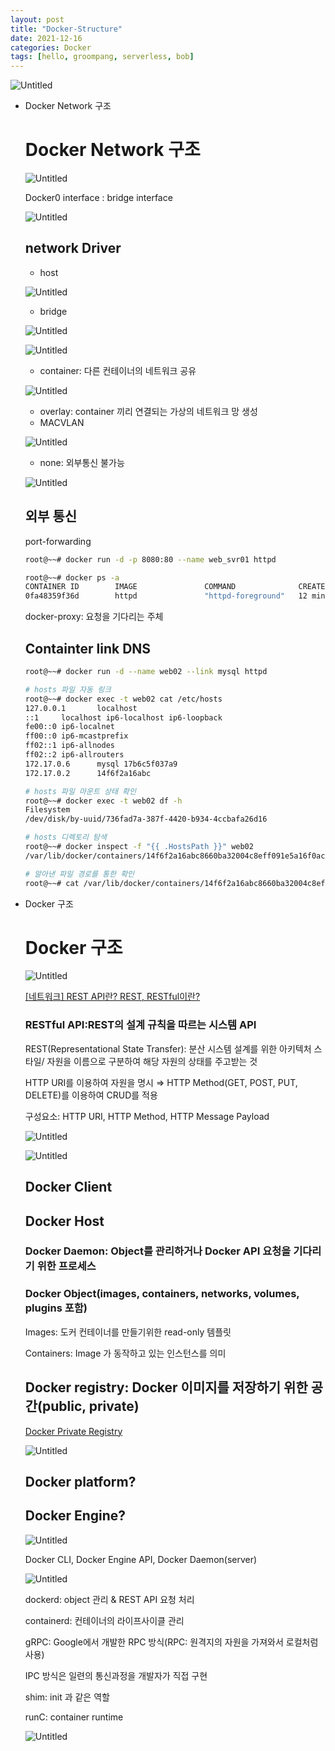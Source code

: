 ```yaml
---
layout: post
title: "Docker-Structure"
date: 2021-12-16
categories: Docker
tags: [hello, groompang, serverless, bob]
---
```


![Untitled](https://www.notion.so/image/https%3A%2F%2Fs3-us-west-2.amazonaws.com%2Fsecure.notion-static.com%2F75791858-addb-4153-9f15-b8496675dacc%2FUntitled.png?table=block&id=c36c0488-2f2f-4797-8503-a2aea75f3086&spaceId=ae7a77d7-affd-4cb7-ade5-4e864d03f9e7&width=1920&userId=320669f8-b576-40b2-82a4-2c596c3240e9&cache=v2)

- Docker Network 구조
    
    # Docker Network 구조
    
    ![Untitled](https://www.notion.so/image/https%3A%2F%2Fs3-us-west-2.amazonaws.com%2Fsecure.notion-static.com%2F99200835-440a-4a03-89ac-ec1fe9233c19%2FUntitled.png?table=block&id=9683d143-02c9-47c2-a1ab-838a5fabdf5c&spaceId=ae7a77d7-affd-4cb7-ade5-4e864d03f9e7&width=1920&userId=320669f8-b576-40b2-82a4-2c596c3240e9&cache=v2)
    
    Docker0 interface : bridge interface
    
    ![Untitled](https://www.notion.so/image/https%3A%2F%2Fs3-us-west-2.amazonaws.com%2Fsecure.notion-static.com%2F039a15ea-59a8-4ba5-969d-80b2278d28eb%2FUntitled.png?table=block&id=827d6345-a8be-4a35-98e8-fdaf3d31019c&spaceId=ae7a77d7-affd-4cb7-ade5-4e864d03f9e7&width=1920&userId=320669f8-b576-40b2-82a4-2c596c3240e9&cache=v2)
    
    ## network Driver
    
    - host
    
    ![Untitled](https://www.notion.so/image/https%3A%2F%2Fs3-us-west-2.amazonaws.com%2Fsecure.notion-static.com%2Fc6433539-16bf-47a0-81e8-f5ba003d0e50%2FUntitled.png?table=block&id=4fce0499-0646-42ed-97e5-97d8fe3d9f18&spaceId=ae7a77d7-affd-4cb7-ade5-4e864d03f9e7&width=1920&userId=320669f8-b576-40b2-82a4-2c596c3240e9&cache=v2)
    
    - bridge
    
    ![Untitled](https://www.notion.so/image/https%3A%2F%2Fs3-us-west-2.amazonaws.com%2Fsecure.notion-static.com%2F6d5b5956-e1bc-4ad8-89c2-a1694747a147%2FUntitled.png?table=block&id=2d101815-390b-43b0-90e5-363b3aa35e03&spaceId=ae7a77d7-affd-4cb7-ade5-4e864d03f9e7&width=1920&userId=320669f8-b576-40b2-82a4-2c596c3240e9&cache=v2)
    
    ![Untitled](https://www.notion.so/image/https%3A%2F%2Fs3-us-west-2.amazonaws.com%2Fsecure.notion-static.com%2Ff44ff258-c50f-442e-810a-660d01c9dc47%2FUntitled.png?table=block&id=6e5f3dbd-b004-4204-ae89-74426e77269e&spaceId=ae7a77d7-affd-4cb7-ade5-4e864d03f9e7&width=1920&userId=320669f8-b576-40b2-82a4-2c596c3240e9&cache=v2)
    
    - container: 다른 컨테이너의 네트워크 공유
    
    ![Untitled](https://www.notion.so/image/https%3A%2F%2Fs3-us-west-2.amazonaws.com%2Fsecure.notion-static.com%2F98073d3b-bf52-4585-828c-2d756c3fd48b%2FUntitled.png?table=block&id=913ddc41-ae7c-4c24-87cb-bb13b3cab960&spaceId=ae7a77d7-affd-4cb7-ade5-4e864d03f9e7&width=1920&userId=320669f8-b576-40b2-82a4-2c596c3240e9&cache=v2)
    
    - overlay: container 끼리 연결되는 가상의 네트워크 망 생성
    - MACVLAN
    
    ![Untitled](https://www.notion.so/image/https%3A%2F%2Fs3-us-west-2.amazonaws.com%2Fsecure.notion-static.com%2F62147f42-35c4-44b7-96f9-afc3e89d1f3a%2FUntitled.png?table=block&id=f0fac772-83e5-4de5-8666-3b347a68cf8e&spaceId=ae7a77d7-affd-4cb7-ade5-4e864d03f9e7&width=1920&userId=320669f8-b576-40b2-82a4-2c596c3240e9&cache=v2)
    
    - none: 외부통신 불가능
    
    ![Untitled](https://www.notion.so/image/https%3A%2F%2Fs3-us-west-2.amazonaws.com%2Fsecure.notion-static.com%2F2f801633-a326-4518-88dd-61d5bdc7e622%2FUntitled.png?table=block&id=cd61f289-63ae-4822-8ed3-3f45cc1b3a67&spaceId=ae7a77d7-affd-4cb7-ade5-4e864d03f9e7&width=1920&userId=320669f8-b576-40b2-82a4-2c596c3240e9&cache=v2)
    
    ## 외부 통신
    
    port-forwarding
    
    ```bash
    root@~~# docker run -d -p 8080:80 --name web_svr01 httpd 
    
    root@~~# docker ps -a
    CONTAINER ID        IMAGE               COMMAND              CREATED             STATUS              PORTS                  NAMES
    0fa48359f36d        httpd               "httpd-foreground"   12 minutes ago      Up 12 minutes       0.0.0.0:8080->80/tcp   web_svr01
    ```
    
    docker-proxy: 요청을 기다리는 주체
    
    ## Containter link DNS
    
    ```bash
    root@~~# docker run -d --name web02 --link mysql httpd
    
    # hosts 파일 자동 링크
    root@~~# docker exec -t web02 cat /etc/hosts
    127.0.0.1       localhost
    ::1     localhost ip6-localhost ip6-loopback
    fe00::0 ip6-localnet
    ff00::0 ip6-mcastprefix
    ff02::1 ip6-allnodes
    ff02::2 ip6-allrouters
    172.17.0.6      mysql 17b6c5f037a9
    172.17.0.2      14f6f2a16abc
    
    # hosts 파일 마운트 상태 확인
    root@~~# docker exec -t web02 df -h
    Filesystem                                                                                        Size  Used Avail Use% Mounted on
    /dev/disk/by-uuid/736fad7a-387f-4420-b934-4ccbafa26d16                                            7.8G  2.1G  5.3G  28% /etc/hosts
    
    # hosts 디렉토리 탐색
    root@~~# docker inspect -f "{{ .HostsPath }}" web02
    /var/lib/docker/containers/14f6f2a16abc8660ba32004c8eff091e5a16f0ace57a3609d770f845485d103f/hosts
    
    # 알아낸 파일 경로를 통한 확인
    root@~~# cat /var/lib/docker/containers/14f6f2a16abc8660ba32004c8eff091e5a16f0ace57a3609d770f845485d103f/hosts
    ```
    
- Docker 구조
    
    # Docker 구조
    
    ![Untitled](https://www.notion.so/image/https%3A%2F%2Fs3-us-west-2.amazonaws.com%2Fsecure.notion-static.com%2F87a641f7-48c8-4fc5-9b07-1e44619d41f1%2FUntitled.png?table=block&id=153a1b92-c6f2-4d32-be35-6b41256c9c08&spaceId=ae7a77d7-affd-4cb7-ade5-4e864d03f9e7&width=1920&userId=320669f8-b576-40b2-82a4-2c596c3240e9&cache=v2)
    
    [[네트워크] REST API란? REST, RESTful이란?](http://khj93.tistory.com/entry/네트워크-REST-API란-REST-RESTful이란)
    
    ### RESTful API:REST의 설계 규칙을 따르는 시스템 API
    
    REST(Representational State Transfer): 분산 시스템 설계를 위한 아키텍처 스타일/ 자원을 이름으로 구분하여 해당 자원의 상태를 주고받는 것
    
    HTTP URI를 이용하여 자원을 명시 ⇒ HTTP Method(GET, POST, PUT, DELETE)를 이용하여 CRUD를 적용
    
    구성요소: HTTP URI, HTTP Method, HTTP Message Payload
    
    ![Untitled](https://www.notion.so/image/https%3A%2F%2Fs3-us-west-2.amazonaws.com%2Fsecure.notion-static.com%2Fec4f20ff-66fe-42bf-b9d7-7f8a27375791%2FUntitled.png?table=block&id=b90f11e1-af1d-4b65-8eb2-ac79383cdeb2&spaceId=ae7a77d7-affd-4cb7-ade5-4e864d03f9e7&width=1920&userId=320669f8-b576-40b2-82a4-2c596c3240e9&cache=v2)
    
    ![Untitled](https://www.notion.so/image/https%3A%2F%2Fs3-us-west-2.amazonaws.com%2Fsecure.notion-static.com%2F631de34b-8300-4030-b1ec-494d11d4ca9c%2FUntitled.png?table=block&id=1583651e-5f60-47ba-9990-16a814c881aa&spaceId=ae7a77d7-affd-4cb7-ade5-4e864d03f9e7&width=1920&userId=320669f8-b576-40b2-82a4-2c596c3240e9&cache=v2)
    
    ## Docker Client
    
    ## Docker Host
    
    ### Docker Daemon: Object를 관리하거나 Docker API 요청을 기다리기 위한 프로세스
    
    ### Docker Object(images, containers, networks, volumes, plugins 포함)
    
    Images: 도커 컨테이너를 만들기위한 read-only 템플릿
    
    Containers: Image 가 동작하고 있는 인스턴스를 의미
    
    ## Docker registry: Docker 이미지를 저장하기 위한 공간(public, private)
    
    [Docker Private Registry](http://judo0179.tistory.com/32)
    
    ![Untitled](https://www.notion.so/image/https%3A%2F%2Fs3-us-west-2.amazonaws.com%2Fsecure.notion-static.com%2F03cdbe68-8978-4daf-8e58-c48b2ef5f501%2FUntitled.png?table=block&id=3b557981-f46c-4cab-b49d-88687b4bc352&spaceId=ae7a77d7-affd-4cb7-ade5-4e864d03f9e7&width=1920&userId=320669f8-b576-40b2-82a4-2c596c3240e9&cache=v2)
    
    ## Docker platform?
    
    ## Docker Engine?
    
    ![Untitled](https://www.notion.so/image/https%3A%2F%2Fs3-us-west-2.amazonaws.com%2Fsecure.notion-static.com%2Fa4435896-7d0c-4116-89d7-09f9affff68c%2FUntitled.png?table=block&id=deb2bf90-604b-4df1-b366-4d2f8d779ff2&spaceId=ae7a77d7-affd-4cb7-ade5-4e864d03f9e7&width=1920&userId=320669f8-b576-40b2-82a4-2c596c3240e9&cache=v2)
    
    Docker CLI, Docker Engine API, Docker Daemon(server)
    
    ![Untitled](https://www.notion.so/image/https%3A%2F%2Fs3-us-west-2.amazonaws.com%2Fsecure.notion-static.com%2F90f8fb8d-5e5e-46cb-9e0a-8c082c0dbdc2%2FUntitled.png?table=block&id=89258e25-ee17-4dcc-ae7a-96f4be288706&spaceId=ae7a77d7-affd-4cb7-ade5-4e864d03f9e7&width=1920&userId=320669f8-b576-40b2-82a4-2c596c3240e9&cache=v2)
    
    dockerd: object 관리 & REST API 요청 처리
    
    containerd: 컨테이너의 라이프사이클 관리
    
    gRPC: Google에서 개발한 RPC 방식(RPC: 원격지의 자원을 가져와서 로컬처럼 사용)
    
    IPC 방식은 일련의 통신과정을 개발자가 직접 구현
    
    shim: init 과 같은 역할
    
    runC: container runtime
    
    ![Untitled](https://www.notion.so/image/https%3A%2F%2Fs3-us-west-2.amazonaws.com%2Fsecure.notion-static.com%2F6e4bbfb8-f8b3-4f9f-835d-b14786fc3439%2FUntitled.png?table=block&id=c1cbdba9-051c-4bf9-83f9-4e01b9ab5e35&spaceId=ae7a77d7-affd-4cb7-ade5-4e864d03f9e7&width=1920&userId=320669f8-b576-40b2-82a4-2c596c3240e9&cache=v2)
